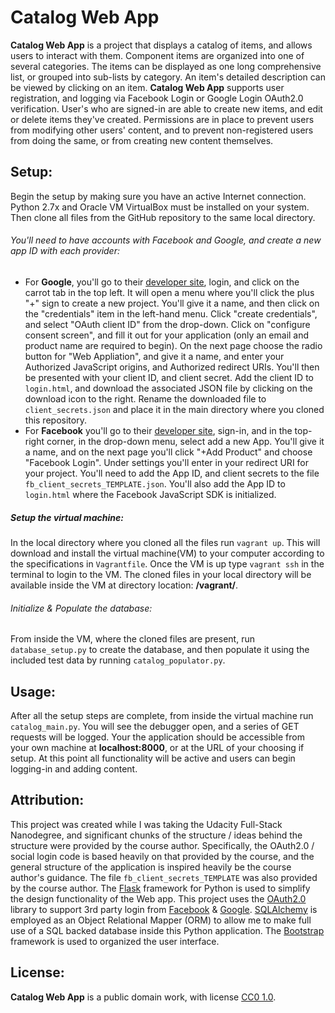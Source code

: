 # Catalog Web App

**Catalog Web App** is a project that displays a catalog of items, and
allows users to interact with them. Component items are organized into one
of several categories. The items can be displayed as one long comprehensive
list, or grouped into sub-lists by category. An item's detailed description
can be viewed by clicking on an item. **Catalog Web App** supports user
registration, and logging via Facebook Login or Google Login OAuth2.0
verification. User's who are signed-in are able to create new items, and
edit or delete items they've created. Permissions are in place to prevent
users from modifying other users' content, and to prevent non-registered
users from doing the same, or from creating new content themselves.

## Setup:
Begin the setup by making sure you have an active Internet connection.
Python 2.7x and Oracle VM VirtualBox must be installed on your system. Then
clone all files from the GitHub repository to the same local directory.

###### You'll need to have accounts with Facebook and Google, and create a new app ID with each provider:

* For **Google**, you'll go to their
[developer site](https://console.developers.google.com), login, and click on
the carrot tab in the top left. It will open a menu where you'll click the
plus "+" sign to create a new project. You'll give it a name, and then click
on the "credentials"  item in the left-hand menu. Click "create credentials",
and select "OAuth client ID" from the drop-down. Click on "configure consent
screen", and fill it out for your application (only an email and product
name are required to begin). On the next page choose the radio button for
"Web Appliation", and give it a name, and enter your Authorized JavaScript
origins, and Authorized redirect URIs. You'll then be presented with your
client ID, and client secret. Add the client ID to ```login.html```, and
download the associated JSON file by clicking on the download icon to the
right. Rename the downloaded file to ```client_secrets.json``` and place it in
the main directory where you cloned this repository.
* For **Facebook** you'll go to their
[developer site](https://developers.facebook.com/), sign-in, and in the
top-right corner, in the drop-down menu, select add a new App. You'll give it
a name, and on the next page you'll click "+Add Product" and choose "Facebook
Login". Under settings you'll enter in your redirect URI for your project.
You'll need to add the App ID, and client secrets to the file
```fb_client_secrets_TEMPLATE.json```. You'll also add the App ID to
```login.html``` where the Facebook JavaScript SDK is initialized.

##### Setup the virtual machine:
In the local directory where you cloned all the files run ```vagrant up```.
This will download and install the virtual machine(VM) to your computer
according to the specifications in ```Vagrantfile```.  Once the VM is up
type ```vagrant ssh``` in the terminal to login to the VM. The cloned files
in your local directory will be available inside the VM at directory location:
**/vagrant/**.

###### Initialize & Populate the database:
From inside the VM, where the cloned files are present, run
```database_setup.py``` to create the database, and then populate it
using the included test data by running ```catalog_populator.py```.


## Usage:
After all the setup steps are complete, from inside the virtual machine run
```catalog_main.py```. You will see the debugger open, and a series of GET
requests will be logged. Your the application should be accessible from your
own machine at **localhost:8000**, or at the URL of your choosing if setup.
At this point all functionality will be active and users can begin logging-in
and adding content.

## Attribution:
This project was created while I was taking the Udacity Full-Stack Nanodegree,
and significant chunks of the structure / ideas behind the structure were
provided by the course author. Specifically, the OAuth2.0 / social login code
is based heavily on that provided by the course, and the general structure of
the application is inspired heavily be the course author's guidance. The file
```fb_client_secrets_TEMPLATE``` was also provided by the course author. The
[Flask](http://flask.pocoo.org/) framework for Python is used to simplify the
design functionality of the Web app. This project uses the
[OAuth2.0](https://oauth.net/2/) library to support 3rd party login from
[Facebook](https://www.facebook.com) & [Google](https://www.google.com).
[SQLAlchemy](http://www.sqlalchemy.org/) is employed as an Object Relational
Mapper (ORM) to allow me to make full use of a SQL backed database inside this
Python application. The [Bootstrap](https://getbootstrap.com) framework is
used to organized the user interface.

## License:
**Catalog Web App** is a public domain work, with license
[CC0 1.0](https://creativecommons.org/publicdomain/zero/1.0/).
